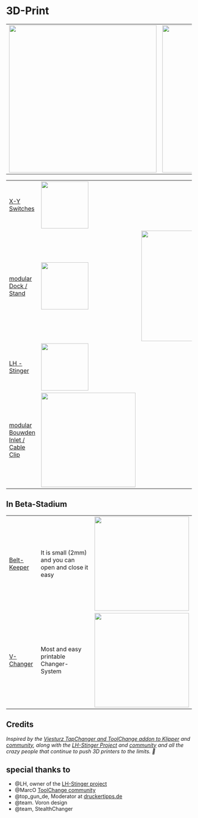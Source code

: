 # 3D-Print
||||
|---|---|---|
<img width="400px" src="https://github.com/walterwissmann/Main/assets/42293697/fd9e8c28-cf60-4b23-bc7e-404b2aab8b80" /> | <img width="400px" src="https://github.com/walterwissmann/Main/assets/42293697/17f0a0b1-ac96-4ec6-bdc3-7793c1ebbe23" /> | <img width="400px" src="https://github.com/walterwissmann/Main/assets/42293697/ed3dc354-9fae-4e81-80e3-2f1c95354445" />

||||
|---|---|---|
| [X-Y Switches](https://github.com/walterwissmann/Roerich_64/blob/Main/3d-Print/X-Y%20Switches/Readme.md) | <img width="128px" src="https://github.com/walterwissmann/Main/assets/42293697/e2dee24b-0d80-4872-9936-2fc653c729c4" /> ||
| [modular Dock / Stand](https://github.com/walterwissmann/Roerich_64/blob/Main/3d-Print/Dock%20Stand/Readme.md) | <img width="128px" src="https://github.com/walterwissmann/Roerich_64/assets/42293697/ae1cc1e8-355b-475e-8c92-5268c8d0dd26" /> |<img width="300px" src="https://github.com/walterwissmann/Roerich_64/assets/42293697/6c439417-c3db-49e9-866f-febe37b0cd40" /> |
| [LH - Stinger](https://github.com/walterwissmann/Roerich_64/tree/Main/3d-Print/LH-Stinger) | <img width="128px" src="https://github.com/walterwissmann/Roerich_64/assets/42293697/0dd0f1b1-a2a4-4d4d-a80e-2acb28c92f9c" /> | |
|[modular Bouwden Inlet / Cable Clip](https://github.com/walterwissmann/Roerich_64/blob/Main/3d-Print/MBI/Readme.md)|<img width="256px" src="https://github.com/walterwissmann/Roerich_64/assets/42293697/0a5f0c70-ae0e-45a6-bfd3-a96128e11260" />||

## In Beta-Stadium

||||
|---|---|---|
| [Belt-Keeper](https://github.com/walterwissmann/Roerich_64/blob/Main/3d-Print/Belt-Keeper/Readme.md) | It is small (2mm) and you can open and close it easy | <img width="256px" src="https://github.com/user-attachments/assets/2531f441-4561-41da-87af-4e08cdb4dca2" />||
| [V-Changer](https://github.com/walterwissmann/Roerich_64/blob/Main/3d-Print/V-Changer/Readme.md) | Most and easy printable Changer-System | <img width="256px" src="https://github.com/user-attachments/assets/edf590ce-7dd4-444b-b01d-f9b58362d640" />


## Credits

_Inspired by the [Viesturz TapChanger and ToolChange addon to Klipper](https://github.com/viesturz/tapchanger) and [community](https://discord.com/channels/1119433664799965186/1119434099883511911), along with the [LH-Stinger Project](https://github.com/lhndo/LH-Stinger) and [community](https://discord.com/channels/1167067314781429831/1167067316018745466) and all the crazy people that continue to push 3D printers to the limits. :purple_heart:_
<lf>
<lf>
<lf>
## special thanks to
- @LH, owner of the [LH-Stinger project](https://github.com/lhndo/LH-Stinger)
- @MarcO [ToolChange community](https://discord.com/channels/1119433664799965186/1119433666158932021)
- @top_gun_de, Moderator at [druckertipps.de](https://forum.drucktipps3d.de/forum/)
- @team. Voron design
- @team, StealthChanger



